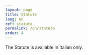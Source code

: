 ```yaml
---
layout: page
title: Statute
lang: en
ref: statute
permalink: /en/statute
order: 4
---
```


The Statute is available in Italian only.
